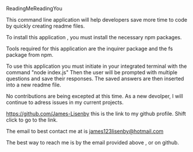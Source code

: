 ReadingMeReadingYou

This command line application will help developers save more time to code by quickly creating readme files.

To install this application , you must install the necessary npm packages. 

Tools required for this application are the inquirer package and the fs package from npm.

To use this application you must initiate in your integrated terminal with the command "node index.js"
Then the user will be prompted with multiple questions and save their responses.
The saved answers are then inserted into a new readme file.

No contributions are being excepted at this time. As a new devolper, I will continue to adress issues in my current projects.

https://github.com/James-Lisenby this is the link to my github profile. Shift click to go to the link.

The email to best contact me at is james123lisenby@hotmail.com

The best way to reach me is by the email provided above , or on github.
